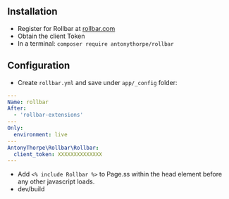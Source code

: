 ## Installation
* Register for Rollbar at [rollbar.com](https://rollbar.com/)
* Obtain the client Token
* In a terminal:
`composer require antonythorpe/rollbar`

## Configuration
* Create `rollbar.yml` and save under `app/_config` folder:
```yml
---
Name: rollbar
After:
  - 'rollbar-extensions'
---
Only:
  environment: live
---
AntonyThorpe\Rollbar\Rollbar:
  client_token: XXXXXXXXXXXXXX
---
```
* Add `<% include Rollbar %>` to Page.ss within the head element before any other javascript loads.
* dev/build
